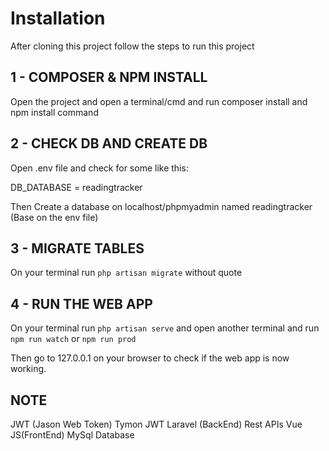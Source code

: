
# Installation
After cloning this project follow the steps to run this project

## 1 - COMPOSER & NPM INSTALL 
Open the project and open a terminal/cmd and run composer install and npm install command

## 2 - CHECK DB AND CREATE DB
Open .env file and check for some like this:

DB_DATABASE = readingtracker

Then Create a database on localhost/phpmyadmin named readingtracker (Base on the env file)

## 3 - MIGRATE TABLES
On your terminal run `php artisan migrate` without quote

## 4 - RUN THE WEB APP
On your terminal run `php artisan serve` and open another terminal and run `npm run watch` or `npm run prod`

Then go to 127.0.0.1 on your browser to check if the web app is now working.


## NOTE
JWT (Jason Web Token) Tymon JWT
Laravel (BackEnd)
Rest APIs
Vue JS(FrontEnd)
MySql Database




